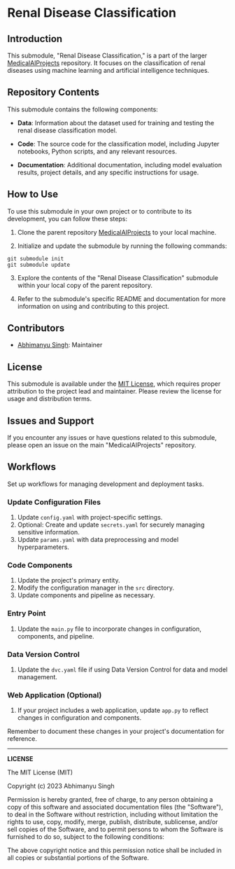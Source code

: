# Renal Disease Classification

## Introduction

This submodule, "Renal Disease Classification," is a part of the larger [MedicalAIProjects](https://github.com/abhimanyus1997/MedicalAIProjects) repository. It focuses on the classification of renal diseases using machine learning and artificial intelligence techniques.

## Repository Contents

This submodule contains the following components:

- **Data**: Information about the dataset used for training and testing the renal disease classification model.

- **Code**: The source code for the classification model, including Jupyter notebooks, Python scripts, and any relevant resources.

- **Documentation**: Additional documentation, including model evaluation results, project details, and any specific instructions for usage.

## How to Use

To use this submodule in your own project or to contribute to its development, you can follow these steps:

1. Clone the parent repository [MedicalAIProjects](https://github.com/abhimanyus1997/MedicalAIProjects) to your local machine.

2. Initialize and update the submodule by running the following commands:
```
git submodule init
git submodule update
```

3. Explore the contents of the "Renal Disease Classification" submodule within your local copy of the parent repository.

4. Refer to the submodule's specific README and documentation for more information on using and contributing to this project.

## Contributors

- [Abhimanyu Singh](https://linkedin.com/in/abhimanyus1997): Maintainer

## License

This submodule is available under the [MIT License](LICENSE), which requires proper attribution to the project lead and maintainer. Please review the license for usage and distribution terms.

## Issues and Support

If you encounter any issues or have questions related to this submodule, please open an issue on the main "MedicalAIProjects" repository.

## Workflows

Set up workflows for managing development and deployment tasks.

### Update Configuration Files

1. Update `config.yaml` with project-specific settings.
2. Optional: Create and update `secrets.yaml` for securely managing sensitive information.
3. Update `params.yaml` with data preprocessing and model hyperparameters.

### Code Components

1. Update the project's primary entity.
2. Modify the configuration manager in the `src` directory.
3. Update components and pipeline as necessary.

### Entry Point

1. Update the `main.py` file to incorporate changes in configuration, components, and pipeline.

### Data Version Control

1. Update the `dvc.yaml` file if using Data Version Control for data and model management.

### Web Application (Optional)

1. If your project includes a web application, update `app.py` to reflect changes in configuration and components.

Remember to document these changes in your project's documentation for reference.

---

**LICENSE**

The MIT License (MIT)

Copyright (c) 2023 Abhimanyu Singh

Permission is hereby granted, free of charge, to any person obtaining a copy of this software and associated documentation files (the "Software"), to deal in the Software without restriction, including without limitation the rights to use, copy, modify, merge, publish, distribute, sublicense, and/or sell copies of the Software, and to permit persons to whom the Software is furnished to do so, subject to the following conditions:

The above copyright notice and this permission notice shall be included in all copies or substantial portions of the Software.
